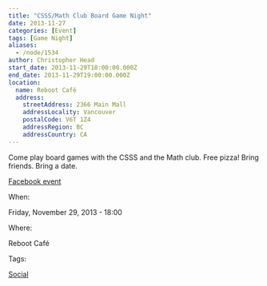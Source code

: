 ```yaml
---
title: "CSSS/Math Club Board Game Night"
date: 2013-11-27
categories: [Event]
tags: [Game Night]
aliases:
  - /node/1534
author: Christopher Head
start_date: 2013-11-29T18:00:00.000Z
end_date: 2013-11-29T19:00:00.000Z
location:
  name: Reboot Café
  address:
    streetAddress: 2366 Main Mall
    addressLocality: Vancouver
    postalCode: V6T 1Z4
    addressRegion: BC
    addressCountry: CA
---
```


Come play board games with the CSSS and the Math club. Free pizza! Bring friends. Bring a date.

[Facebook event](https://www.facebook.com/events/211995645646886/)

When: 

Friday, November 29, 2013 - 18:00

Where: 

Reboot Café

Tags: 

[Social](/social)
